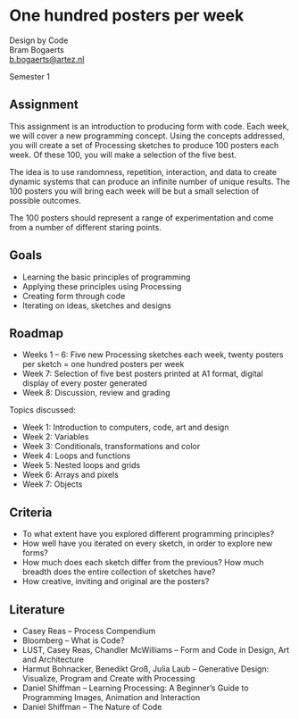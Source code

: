 # One hundred posters per week

Design by Code  
Bram Bogaerts  
[b.bogaerts@artez.nl](mailto:b.bogaerts@artez.nl)

Semester 1

## Assignment

This assignment is an introduction to producing form with code. Each week, we will cover a new programming concept. Using the concepts addressed, you will create a set of Processing sketches to produce 100 posters each week. Of these 100, you will make a selection of the five best.

The idea is to use randomness, repetition, interaction, and data to create dynamic systems that can produce an infinite number of unique results. The 100 posters you will bring each week will be but a small selection of possible outcomes.

The 100 posters should represent a range of experimentation and come from a number of different staring points.

## Goals

- Learning the basic principles of programming
- Applying these principles using Processing
- Creating form through code
- Iterating on ideas, sketches and designs

## Roadmap

- Weeks 1 – 6: Five new Processing sketches each week, twenty posters per sketch = one hundred posters per week
- Week 7: Selection of five best posters printed at A1 format, digital display of every poster generated
- Week 8: Discussion, review and grading

Topics discussed:

- Week 1: Introduction to computers, code, art and design
- Week 2: Variables
- Week 3: Conditionals, transformations and color
- Week 4: Loops and functions
- Week 5: Nested loops and grids
- Week 6: Arrays and pixels
- Week 7: Objects

## Criteria

- To what extent have you explored different programming principles?
- How well have you iterated on every sketch, in order to explore new forms?
- How much does each sketch differ from the previous? How much breadth does the entire collection of sketches have?
- How creative, inviting and original are the posters?

## Literature

- Casey Reas – Process Compendium
- Bloomberg – What is Code? 
- LUST, Casey Reas, Chandler McWilliams – Form and Code in Design, Art and Architecture
- Harmut Bohnacker, Benedikt Groß, Julia Laub – Generative Design: Visualize, Program and Create with Processing
- Daniel Shiffman – Learning Processing: A Beginner’s Guide to Programming Images, Animation and Interaction
- Daniel Shiffman – The Nature of Code